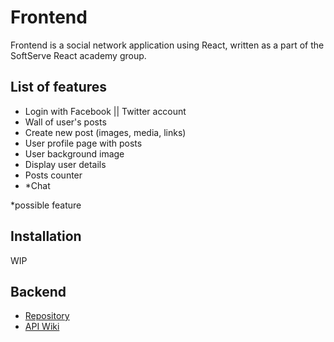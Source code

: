# Frontend
Frontend is a social network application using React, written as a part of the SoftServe React academy group.

## List of features
  - Login with Facebook || Twitter account
  - Wall of user's posts
  - Create new post (images, media, links)
  - User profile page with posts
  - User background image
  - Display user details
  - Posts counter
  - *Chat

  *possible feature

## Installation
WIP

## Backend
 - [Repository](https://github.com/ss-react-group/backend)
 - [API Wiki](https://github.com/ss-react-group/backend/wiki)
